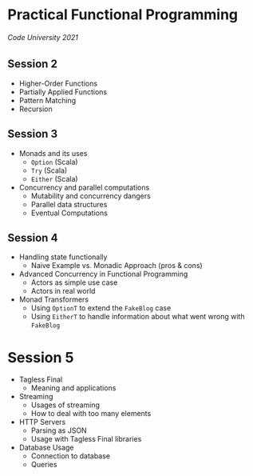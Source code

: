 # Practical Functional Programming

###### Code University 2021


## Session 2
- Higher-Order Functions
- Partially Applied Functions
- Pattern Matching
- Recursion

## Session 3
- Monads and its uses
  - `Option` (Scala)
  - `Try` (Scala)
  - `Either` (Scala)
- Concurrency and parallel computations
  - Mutability and concurrency dangers
  - Parallel data structures
  - Eventual Computations

## Session 4
- Handling state functionally
  - Naive Example vs. Monadic Approach (pros & cons)
- Advanced Concurrency in Functional Programming
  - Actors as simple use case
  - Actors in real world
- Monad Transformers
  - Using `OptionT` to extend the `FakeBlog` case
  - Using `EitherT` to handle information about what went wrong with `FakeBlog`

# Session 5
- Tagless Final
  - Meaning and applications
- Streaming
  - Usages of streaming
  - How to deal with too many elements
- HTTP Servers
  - Parsing as JSON
  - Usage with Tagless Final libraries
- Database Usage
  - Connection to database
  - Queries